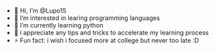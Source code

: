 - 👋 Hi, I’m @Lupo15
- 👀 I’m interested in learing programming languages
- 🌱 I’m currently learning python 
- 💞️ i appreciate any tips and tricks to accelerate my learning process
- ⚡ Fun fact: i wish i focused more at college but never too late :D

<!---
Lupo15/Lupo15 is a ✨ special ✨ repository because its `README.md` (this file) appears on your GitHub profile.
You can click the Preview link to take a look at your changes.
--->
  
